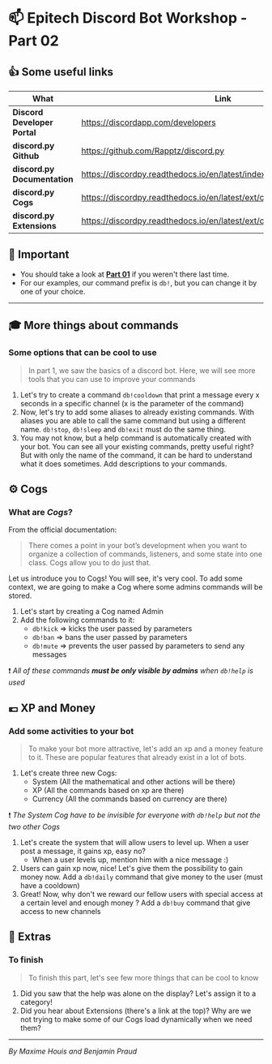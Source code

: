 # :mailbox: Epitech Discord Bot Workshop - Part 02
## :+1: Some useful links

 What | Link
------|------
**Discord Developer Portal**|https://discordapp.com/developers
**discord.py Github**|https://github.com/Rapptz/discord.py
**discord.py Documentation**|https://discordpy.readthedocs.io/en/latest/index.html
**discord.py Cogs**|https://discordpy.readthedocs.io/en/latest/ext/commands/cogs.html
**discord.py Extensions**|https://discordpy.readthedocs.io/en/latest/ext/commands/extensions.html

## :pushpin: Important

* You should take a look at [**Part 01**](Part01_Beginning.md) if you weren't there last time.
* For our examples, our command prefix is `db!`, but you can change it by one of your choice.

---

## :mortar_board: More things about commands
### Some options that can be cool to use
> In part 1, we saw the basics of a discord bot. Here, we will see more tools that you can use to improve your commands
 
 1) Let's try to create a command `db!cooldown` that print a message every x seconds in a specific channel (x is the parameter of the command)
 1) Now, let's try to add some aliases to already existing commands. With aliases you are able to call the same command but using a different name. `db!stop`, `db!sleep` and `db!exit` must do the same thing.
 1) You may not know, but a help command is automatically created with your bot. You can see all your existing commands, pretty useful right? But with only the name of the command, it can be hard to understand what it does sometimes. Add descriptions to your commands.

## :gear: Cogs
### What are *Cogs*?

From the official documentation:
> There comes a point in your bot’s development when you want to organize a collection of commands, listeners, and some state into one class. Cogs allow you to do just that.

Let us introduce you to Cogs! You will see, it's very cool. To add some context, we are going to make a Cog where some admins commands will be stored.

 1) Let's start by creating a Cog named Admin
 1) Add the following commands to it:
    * `db!kick` => kicks the user passed by parameters
    * `db!ban`  => bans the user passed by parameters
    * `db!mute` => prevents the user passed by parameters to send any messages
    
:exclamation: *All of these commands **must be only visible by admins** when `db!help` is used*

## :euro: XP and Money
### Add some activities to your bot
> To make your bot more attractive, let's add an xp and a money feature to it. These are popular features that already exist in a lot of bots.

 1) Let's create three new Cogs:
    * System (All the mathematical and other actions will be there)
    * XP (All the commands based on xp are there)
    * Currency (All the commands based on currency are there)
    
:exclamation: *The System Cog have to be invisible for everyone with `db!help` but not the two other Cogs*
 1) Let's create the system that will allow users to level up. When a user post a message, it gains xp, easy no?
    * When a user levels up, mention him with a nice message :)
 1) Users can gain xp now, nice! Let's give them the possibility to gain money now. Add a `db!daily` command that give money to the user (must have a cooldown)
 1) Great! Now, why don't we reward our fellow users with special access at a certain level and enough money ? Add a `db!buy` command that give access to new channels

## :rocket: Extras
### To finish
> To finish this part, let's see few more things that can be cool to know
 1) Did you saw that the help was alone on the display? Let's assign it to a category!
 1) Did you hear about Extensions (there's a link at the top)? Why are we not trying to make some of our Cogs load dynamically when we need them?

---

*By Maxime Houis and Benjamin Praud*
